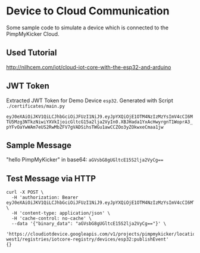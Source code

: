 # Device to Cloud Communication

Some sample code to simulate a device which is connected to the PimpMyKicker Cloud.

## Used Tutorial

http://nilhcem.com/iot/cloud-iot-core-with-the-esp32-and-arduino

## JWT Token

Extracted JWT Token for Demo Device `esp32`. Generated with Script `./certificates/main.py`

`eyJ0eXAiOiJKV1QiLCJhbGciOiJFUzI1NiJ9.eyJpYXQiOjE1OTM4NzIzMzYsImV4cCI6MTU5Mzg3NTkzNiwiYXVkIjoicGltcG15a2lja2VyIn0.XBJHada1YxAcHwyrgnT1WoprA3_pYFvOaYwWAm7eUS2RwMbZFV7gVADSihsTWGu1awCCZOo3yZOkwxeCmaa1jw`

## Sample Message

"hello PimpMyKicker" in base64: `aGVsbG8gUGltcE15S2lja2VyCg==`

## Test Message via HTTP

```
curl -X POST \
  -H 'authorization: Bearer eyJ0eXAiOiJKV1QiLCJhbGciOiJFUzI1NiJ9.eyJpYXQiOjE1OTM4NzIzMzYsImV4cCI6MTU5Mzg3NTkzNiwiYXVkIjoicGltcG15a2lja2VyIn0.XBJHada1YxAcHwyrgnT1WoprA3_pYFvOaYwWAm7eUS2RwMbZFV7gVADSihsTWGu1awCCZOo3yZOkwxeCmaa1jw' \
  -H 'content-type: application/json' \
  -H 'cache-control: no-cache' \
  --data '{"binary_data": "aGVsbG8gUGltcE15S2lja2VyCg=="}' \
  'https://cloudiotdevice.googleapis.com/v1/projects/pimpmykicker/locations/europe-west1/registries/iotcore-registry/devices/esp32:publishEvent'
{}
```
